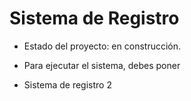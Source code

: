 <h1> Sistema de Registro</h1>

- Estado del proyecto: en construcción.
  
- Para ejecutar el sistema, debes poner 
- Sistema de registro 2
